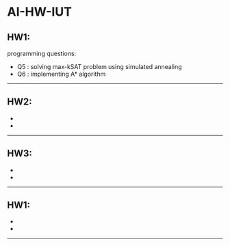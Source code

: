 # AI-HW-IUT

## HW1: <br/>
programming questions:
* Q5 : solving max-kSAT problem using simulated annealing <br/>
* Q6 : implementing A* algorithm <br/>
----
## HW2: <br/>
* 
* 
----
## HW3: <br/>
* 
* 
----
## HW1: <br/>
* 
* 
----
